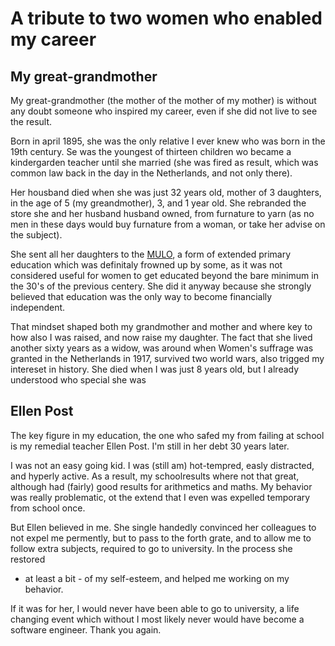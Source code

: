 # A tribute to two women who enabled my career

## My great-grandmother
My great-grandmother (the mother of the mother of my mother) is without any
doubt someone who inspired my career, even if she did not live to see the result.

Born in april 1895, she was the only relative I ever knew who was born in the
19th century. Se was the youngest of thirteen children wo became a kindergarden
teacher until she married (she was fired as result, which was common law back
in the day in the Netherlands, and not only there). 

Her housband died when she was just 32 years old, mother of 3 daughters, in the
age of 5 (my greandmother), 3, and 1 year old. She rebranded the store she and
her husband husband owned, from furnature to yarn (as no men in these days would
buy furnature from a woman, or take her advise on the subject).

She sent all her daughters to the [MULO](https://en.wikipedia.org/wiki/Meer_Uitgebreid_Lager_Onderwijs),
a form of extended primary education which was definitaly frowned up by some,
as it was not considered useful for women to get educated beyond the bare
minimum in the 30's of the previous centery. She did it anyway because she
strongly believed that education was the only way to become financially
independent.

That mindset shaped both my grandmother and mother and where key to how also
I was raised, and now raise my daughter.  The fact that she lived another
sixty years as a widow, was around when Women's suffrage was granted in the
Netherlands in 1917, survived two world wars, also trigged my intereset in
history. She died when I was just 8 years old, but I already understood
who special she was

## Ellen Post
The key figure in my education, the one who safed my from failing at school is
my remedial teacher Ellen Post. I'm still in her debt 30 years later.

I was not an easy going kid. I was (still am) hot-tempred, easly distracted,
and hyperly active. As a result, my schoolresults where not that great,
although had (fairly) good results for arithmetics and maths. My behavior was
really problematic, ot the extend that I even was expelled temporary from
school once.

But Ellen believed in me. She single handedly convinced her colleagues to not
expel me permently, but to pass to the forth grate, and to allow me to follow
extra subjects, required to go to university. In the process she restored 
- at least a bit - of my self-esteem, and helped me working on my behavior.

If it was for her, I would never have been able to go to university, a life
changing event which without I most likely never would have become a software
engineer. Thank you again.
